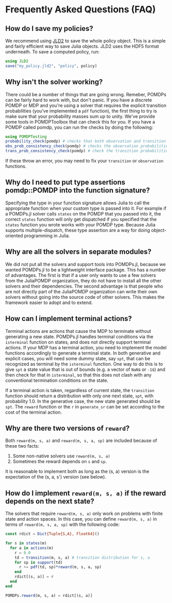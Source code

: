 # Frequently Asked Questions (FAQ)

## How do I save my policies?

We recommend using [JLD2](https://github.com/JuliaIO/JLD2.jl) to save the whole policy object. This is a simple and
fairly efficient way to save Julia objects. JLD2 uses the HDF5 format underneath. To save a computed policy, run:

```julia
using JLD2
save("my_policy.jld2", "policy", policy)
```
## Why isn't the solver working?

There could be a number of things that are going wrong. Remeber, POMDPs can be fairly hard to work with, but don't
panic. 
If you have a discrete POMDP or MDP and you're using a solver that requires the explicit transition probabilities
(you've implemented a `pdf` function), the first thing to try is make sure that your probability masses sum up to unity. 
We've provide some tools in POMDPToolbox that can check this for you.
If you have a POMDP called pomdp, you can run the checks by doing the following:

```julia
using POMDPTesting
probability_check(pomdp) # checks that both observation and transition functions give probs that sum to unity
obs_prob_consistency_check(pomdp) # checks the observation probabilities
trans_prob_consistency_check(pomdp) # check the transition probabilities
```

If these throw an error, you may need to fix your `transition` or `observation` functions. 


## Why do I need to put type assertions pomdp::POMDP into the function signature?

Specifying the type in your function signature allows Julia to call the appropriate function when your custom type is
passed into it.
For example if a POMDPs.jl solver calls `states` on the POMDP that you passed into it, the correct `states` function
will only get dispatched if you specified that the `states` function you wrote works with your POMDP type. Because Julia
supports multiple-dispatch, these type assertion are a way for doing object-oriented programming in Julia.


## Why are all the solvers in separate modules?

We did not put all the solvers and support tools into POMDPs.jl, because we wanted POMDPs.jl to be a lightweight
interface package.
This has a number of advantages. The first is that if a user only wants to use a few solvers from the
JuliaPOMDP organization, they do not have to install all the other solvers and their dependencies.
The second advantage is that people who are not directly part of the JuliaPOMDP organization can write their own solvers
without going into the source code of other solvers. This makes the framework easier to adopt and to extend.

## How can I implement terminal actions?

Terminal actions are actions that cause the MDP to terminate without generating a new state. POMDPs.jl handles terminal conditions via the `isterminal` function on states, and does not directly support terminal actions. If your MDP has a terminal action, you need to implement the model functions accordingly to generate a terminal state. In both generative and explicit cases, you will need some dummy state, say `spt`, that can be recognized as terminal by the `isterminal` function. One way to do this is to give `spt` a state value that is out of bounds (e.g. a vector of `NaN`s or `-1`s) and then check for that in `isterminal`, so that this does not clash with any conventional termination conditions on the state.

If a terminal action is taken, regardless of current state, the `transition` function should return a distribution with only one next state, `spt`, with probability 1.0. In the generative case, the new state generated should be `spt`. The `reward` function or the `r` in `generate_sr` can be set according to the cost of the terminal action.

## Why are there two versions of `reward`?

Both `reward(m, s, a)` and `reward(m, s, a, sp)` are included because of these two facts:

1) Some non-native solvers use `reward(m, s, a)`
2) Sometimes the reward depends on `s` and `sp`.

It is reasonable to implement both as long as the (s, a) version is the expectation of the (s, a, s') version (see below).

## How do I implement `reward(m, s, a)` if the reward depends on the next state?

The solvers that require `reward(m, s, a)` only work on problems with finite state and action spaces. In this case, you can define `reward(m, s, a)` in terms of `reward(m, s, a, sp)` with the following code:

```julia
const rdict = Dict{Tuple{S,A}, Float64}()

for s in states(m)
  for a in actions(m)
    r = 0.0
    td = transition(m, s, a) # transition distribution for s, a
    for sp in support(td)
      r += pdf(td, sp)*reward(m, s, a, sp)
    end
    rdict[(s, a)] = r
  end
end

POMDPs.reward(m, s, a) = rdict[(s, a)]
```

